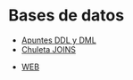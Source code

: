 # Bases de datos
- [Apuntes DDL y DML](https://5ssz.github.io/PostgreSQL/DDLyDML/Apuntes)
- [Chuleta JOINS](https://5ssz.github.io/PostgreSQL/DDLyDML/Joins/Teoria)

* [WEB](5ssz.github.io)
